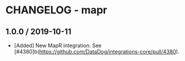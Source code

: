 # CHANGELOG - mapr
## 1.0.0 / 2019-10-11

* [Added] New MapR integration. See [#4380]b(https://github.com/DataDog/integrations-core/pull/4380).

